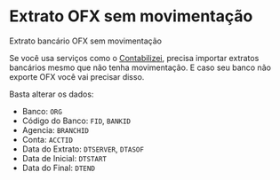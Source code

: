 # Extrato OFX sem movimentação
Extrato bancário OFX sem movimentação

Se você usa serviços como o [Contabilizei](https://www.contabilizei.com.br/programa-de-indicacao?ref=04209d200efd28c9cddb485e4bbfe3e1&nome=Marcio&email=financeiro@toledointeractive.com&utm_source=plataforma&utm_campaign=MGM&utm_source=plataforma), precisa importar extratos bancários mesmo que não tenha movimentação.
E caso seu banco não exporte OFX você vai precisar disso.

Basta alterar os dados:
- Banco: `ORG`
- Código do Banco: `FID`, `BANKID`
- Agencia: `BRANCHID`
- Conta: `ACCTID`
- Data do Extrato: `DTSERVER`, `DTASOF`
- Data de Inicial: `DTSTART`
- Data do Final: `DTEND`
